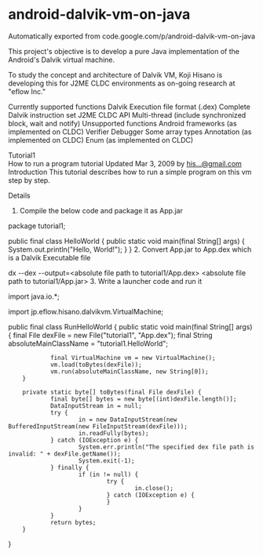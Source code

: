 # android-dalvik-vm-on-java
Automatically exported from code.google.com/p/android-dalvik-vm-on-java

This project's objective is to develop a pure Java implementation of the Android's Dalvik virtual machine.

To study the concept and architecture of Dalvik VM, Koji Hisano is developing this for J2ME CLDC environments as on-going research at "eflow Inc."

Currently supported functions
Dalvik Execution file format (.dex)
Complete Dalvik instruction set
J2ME CLDC API
Multi-thread (include synchronized block, wait and notify)
Unsupported functions
Android frameworks (as implemented on CLDC)
Verifier
Debugger
Some array types
Annotation (as implemented on CLDC)
Enum (as implemented on CLDC)

Tutorial1  
How to run a program 
tutorial Updated Mar 3, 2009 by his...@gmail.com
Introduction
This tutorial describes how to run a simple program on this vm step by step.

Details
1. Compile the below code and package it as App.jar

package tutorial1;

public final class HelloWorld {
        public static void main(final String[] args) {
                System.out.println("Hello, World!");
        }
}
2. Convert App.jar to App.dex which is a Dalvik Executable file

dx --dex --output=<absolute file path to tutorial1/App.dex> <absolute file path to tutorial1/App.jar>
3. Write a launcher code and run it

import java.io.*;

import jp.eflow.hisano.dalvikvm.VirtualMachine;

public final class RunHelloWorld {
        public static void main(final String[] args) {
                final File dexFile = new File("tutorial1", "App.dex");
                final String absoluteMainClassName = "tutorial1.HelloWorld";

                final VirtualMachine vm = new VirtualMachine();
                vm.load(toBytes(dexFile));
                vm.run(absoluteMainClassName, new String[0]);
        }

        private static byte[] toBytes(final File dexFile) {
                final byte[] bytes = new byte[(int)dexFile.length()];
                DataInputStream in = null;
                try {
                        in = new DataInputStream(new BufferedInputStream(new FileInputStream(dexFile)));
                        in.readFully(bytes);
                } catch (IOException e) {
                        System.err.println("The specified dex file path is invalid: " + dexFile.getName());
                        System.exit(-1);
                } finally {
                        if (in != null) {
                                try {
                                        in.close();
                                } catch (IOException e) {
                                }
                        }
                }
                return bytes;
        }
}

